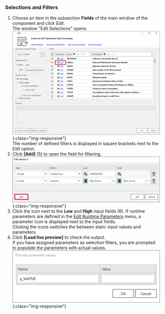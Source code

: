 ### Selections and Filters

1. Choose an item in the subsection **Fields** of the main window of the component and click *Edit*.<br>
The window "Edit Selections" opens.<br> 
![ODP Fields](/img/content/odp/odp-fiter.png){:class="img-responsive"}<br>
The number of defined filters is displayed in square brackets next to the *Edit* option.
2. Click **[Add]** (5) to open the field for filtering.<br>
![ODP Selection With Parameters](/img/content/odp/odp-selection-with-parameters.png){:class="img-responsive"}
3. Click the icon next to the **Low** and **High** input fields (6).
If runtime parameters are defined in the [Edit Runtime Parameters](./odp-settings#edit-runtime-parameters) menu, a parameter icon is displayed next to the input fields. <br>
Clicking the icons switches the between static input values and parameters.<br>
4. Click **[Load live preview]** to check the output. <br>
If you have assigned parameters as selection filters, you are prompted to populate the parameters with actual values. <br>
![ODP provide values](/img/content/odp/odp-provide-parameter-values.png){:class="img-responsive"}
